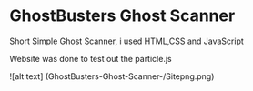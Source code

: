 # GhostBusters Ghost Scanner

Short Simple Ghost Scanner, i used HTML,CSS and JavaScript

Website was done to test out the particle.js

![alt text] (GhostBusters-Ghost-Scanner-/Sitepng.png)
      
